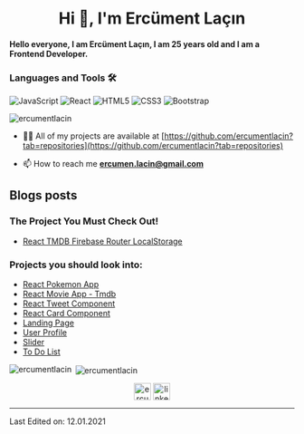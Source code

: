 <h1 align="center">Hi 👋, I'm Ercüment Laçın</h1>
<h4 align="left">Hello everyone, I am Ercüment Laçın, I am 25 years old and I am a Frontend Developer.</h4>


<h3>Languages and Tools 🛠 </h3>

![JavaScript](https://img.shields.io/badge/-JavaScript-%23F7DF1C?style=flat-square&logo=javascript&logoColor=000000&labelColor=%23F7DF1C&color=%23FFCE5A)
![React](https://img.shields.io/badge/-React-61DAFB?style=flat-square&logo=react&logoColor=ffffff)
![HTML5](https://img.shields.io/badge/-HTML5-%23E44D27?style=flat-square&logo=html5&logoColor=ffffff)
![CSS3](https://img.shields.io/badge/-CSS3-%231572B6?style=flat-square&logo=css3)
![Bootstrap](https://img.shields.io/badge/-Bootstrap-563D7C?style=flat-square&logo=Bootstrap)


<p align="left"> <img src="https://komarev.com/ghpvc/?username=ercumentlacin" alt="ercumentlacin" /> </p>

- 👨‍💻 All of my projects are available at [https://github.com/ercumentlacin?tab=repositories](https://github.com/ercumentlacin?tab=repositories)

- 📫 How to reach me **ercumen.lacin@gmail.com**

## Blogs posts
### The Project You Must Check Out!
- [React TMDB Firebase Router LocalStorage](https://github.com/ercumentlacin/react-tmdb-firebase-router-localstorage)

### Projects you should look into:
- [React Pokemon App](https://github.com/ercumentlacin/pokemon-app)
- [React Movie App - Tmdb](https://github.com/ercumentlacin/react-movie-app)
- [React Tweet Component](https://github.com/ercumentlacin/react-tweet-component)
- [React Card Component](https://github.com/ercumentlacin/react-card-components)
- [Landing Page](https://github.com/ercumentlacin/landing-page)
- [User Profile](https://github.com/ercumentlacin/user-profile)
- [Slider](https://github.com/ercumentlacin/slider-grid)
- [To Do List](https://github.com/ercumentlacin/toDoList)


<img align="left" src="https://github-readme-stats.vercel.app/api/top-langs/?username=ercumentlacin&layout=compact&hide=html" alt="ercumentlacin" /></p>

<p>&nbsp;<img align="center" src="https://github-readme-stats.vercel.app/api?username=ercumentlacin&show_icons=true" alt="ercumentlacin" /></p>

<p align="center">
<a href="https://twitter.com/ercument196" target="blank"><img align="center" src="https://cdn.jsdelivr.net/npm/simple-icons@3.0.1/icons/twitter.svg" alt="ercument196" height="30" width="30" /></a>
<a href="https://www.linkedin.com/in/erc%C3%BCment-la%C3%A7%C4%B1n-1314361b3/" target="blank"><img align="center" src="https://cdn.jsdelivr.net/npm/simple-icons@3.0.1/icons/linkedin.svg" alt="linkedin-profile" height="30" width="30" /></a>
</p>

----


Last Edited on: 12.01.2021
